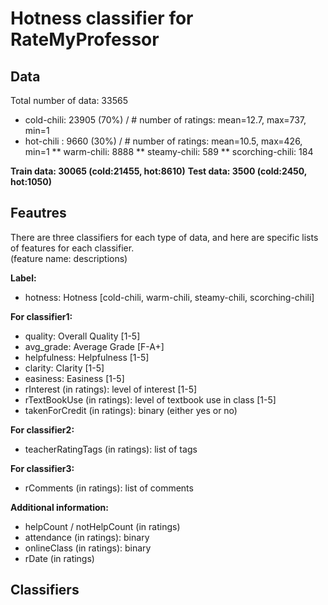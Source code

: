 # Hotness classifier for RateMyProfessor

## Data
Total number of data: 33565
 * cold-chili: 23905 (70%) / # number of ratings: mean=12.7, max=737, min=1
 * hot-chili : 9660 (30%) / # number of ratings: mean=10.5, max=426, min=1
 ** warm-chili: 8888
 ** steamy-chili: 589
 ** scorching-chili: 184

**Train data: 30065 (cold:21455, hot:8610)**
**Test data: 3500 (cold:2450, hot:1050)**

## Feautres
There are three classifiers for each type of data, and here are specific lists of features for each classifier. <br> (feature name: descriptions)

**Label:**
  * hotness: Hotness [cold-chili, warm-chili, steamy-chili, scorching-chili]

**For classifier1:**
  * quality: Overall Quality [1-5]
  * avg_grade: Average Grade [F-A+]
  * helpfulness: Helpfulness [1-5]
  * clarity: Clarity [1-5]
  * easiness: Easiness [1-5]
  * rInterest (in ratings): level of interest [1-5]
  * rTextBookUse (in ratings): level of textbook use in class [1-5]
  * takenForCredit (in ratings): binary (either yes or no)

**For classifier2:**
  * teacherRatingTags (in ratings): list of tags
  
**For classifier3:**
  * rComments (in ratings): list of comments

**Additional information:**
  * helpCount / notHelpCount (in ratings)
  * attendance (in ratings): binary
  * onlineClass (in ratings): binary
  * rDate (in ratings)

## Classifiers



